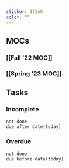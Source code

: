 ```yaml
---
sticker: 1f3e0
color: ""
---
```

## MOCs
### [[Fall '22 MOC]]
### [[Spring '23 MOC]]

## Tasks
### Incomplete
```tasks
not done
due after date(today)
```
### Overdue
```tasks
not done
due before date(today)
```